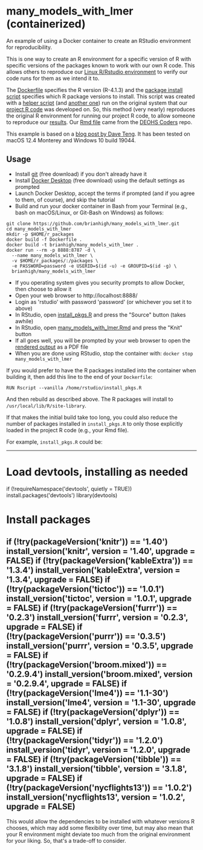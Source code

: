 # many_models_with_lmer (containerized)
An example of using a Docker container to create an RStudio environment for reproducibility. 

This is one way to create an R environment for a specific version of R with specific versions of the packages known to work with our own R code. This allows others to reproduce our [Linux R/Rstudio environment](https://hub.docker.com/r/rocker/rstudio/tags) to verify our code runs for them as we intend it to. 

The [Dockerfile](Dockerfile) specifies the R version (R-4.1.3) and the [package install script](install_pkgs.R) specifies which R package versions to install. This script was created with a [helper script](install_versions.R) (and [another one](install_package_versions.R)) run on the original system that our [project R code](many_models_with_lmer.Rmd) was developed on. So, this method (very nearly) reproduces the original R environment for running our project R code, to allow someone to reproduce our [results](many_models_with_lmer.md). Our [Rmd file](https://github.com/deohs/coders/blob/main/demos/models/many_models_with_lmer.Rmd) came from the [DEOHS Coders](https://github.com/deohs/coders) repo.

This example is based on a [blog post by Dave Teng](https://davetang.org/muse/2021/04/24/running-rstudio-server-with-docker/). It has been tested on macOS 12.4 Monterey and Windows 10 build 19044.

## Usage

- Install [git](https://git-scm.com/downloads) (free download) if you don't already have it
- Install [Docker Desktop](https://www.docker.com/products/docker-desktop/) (free download) using the default settings as prompted
- Launch Docker Desktop, accept the terms if prompted (and if you agree to them, of course), and skip the tutorial
- Build and run your docker container in Bash from your Terminal (e.g., bash on macOS/Linux, or Git-Bash on Windows) as follows:

```
git clone https://github.com/brianhigh/many_models_with_lmer.git
cd many_models_with_lmer
mkdir -p $HOME/r_packages
docker build -f Dockerfile .
docker build -t brianhigh/many_models_with_lmer .
docker run --rm -p 8888:8787 -d \
  --name many_models_with_lmer \
  -v $HOME/r_packages/:/packages \
  -e PASSWORD=password -e USERID=$(id -u) -e GROUPID=$(id -g) \
  brianhigh/many_models_with_lmer
```

- If you operating system gives you security prompts to allow Docker, then choose to allow it
- Open your web browser to http://localhost:8888/
- Login as 'rstudio' with password 'password' (or whichever you set it to above)
- In RStudio, open [install_pkgs.R](install_pkgs.R) and press the "Source" button (takes awhile)
- In RStudio, open [many_models_with_lmer.Rmd](many_models_with_lmer.Rmd) and press the "Knit" button
- If all goes well, you will be prompted by your web browser to open the [rendered output](many_models_with_lmer.md) as a PDF file
- When you are done using RStudio, stop the container with: `docker stop many_models_with_lmer`

If you would prefer to have the R packages installed into the container when building it, then add this line to the end of your `Dockerfile`:

```
RUN Rscript --vanilla /home/rstudio/install_pkgs.R
```

And then rebuild as described above. The R packages will install to `/usr/local/lib/R/site-library`. 

If that makes the initial build take too long, you could also reduce the number of packages installed in `install_pkgs.R` to only those explicitly loaded in the project R code (e.g., your Rmd file). 

For example, `install_pkgs.R` could be:

---
# Load devtools, installing as needed
if (!requireNamespace('devtools', quietly = TRUE)) install.packages('devtools')
library(devtools)

# Install packages
if (!try(packageVersion('knitr')) == '1.40') 
  install_version('knitr', version = '1.40', upgrade = FALSE)
if (!try(packageVersion('kableExtra')) == '1.3.4') 
  install_version('kableExtra', version = '1.3.4', upgrade = FALSE)
if (!try(packageVersion('tictoc')) == '1.0.1') 
  install_version('tictoc', version = '1.0.1', upgrade = FALSE)
if (!try(packageVersion('furrr')) == '0.2.3') 
  install_version('furrr', version = '0.2.3', upgrade = FALSE)
if (!try(packageVersion('purrr')) == '0.3.5') 
  install_version('purrr', version = '0.3.5', upgrade = FALSE)
if (!try(packageVersion('broom.mixed')) == '0.2.9.4') 
  install_version('broom.mixed', version = '0.2.9.4', upgrade = FALSE)
if (!try(packageVersion('lme4')) == '1.1-30') 
  install_version('lme4', version = '1.1-30', upgrade = FALSE)
if (!try(packageVersion('dplyr')) == '1.0.8') 
  install_version('dplyr', version = '1.0.8', upgrade = FALSE)
if (!try(packageVersion('tidyr')) == '1.2.0') 
  install_version('tidyr', version = '1.2.0', upgrade = FALSE)
if (!try(packageVersion('tibble')) == '3.1.8') 
  install_version('tibble', version = '3.1.8', upgrade = FALSE)
if (!try(packageVersion('nycflights13')) == '1.0.2') 
  install_version('nycflights13', version = '1.0.2', upgrade = FALSE)
---

This would allow the dependencies to be installed with whatever versions R chooses, which may add some flexibility over time, but may also mean that your R environment might deviate too much from the original environment for your liking. So, that's a trade-off to consider.

